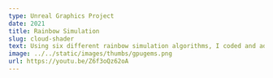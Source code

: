 ```yaml
---
type: Unreal Graphics Project
date: 2021
title: Rainbow Simulation
slug: cloud-shader
text: Using six different rainbow simulation algorithms, I coded and added an unreal blueprint node that will simulate a rainbow from one of the six available methods. Click picture for video demonstration.
image: ../../static/images/thumbs/gpugems.png
url: https://youtu.be/Z6f3oQz62oA
---
```



